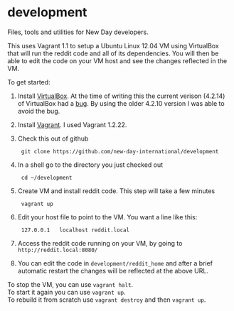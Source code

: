 development
===========

Files, tools and utilities for New Day developers.

This uses Vagrant 1.1 to setup a Ubuntu Linux 12.04 VM using VirtualBox that
will run the reddit code and all of its dependencies.  You will then be able
to edit the code on your VM host and see the changes reflected in the VM.

To get started:

1. Install [VirtualBox](https://www.virtualbox.org/wiki/Download_Old_Builds_4_2).  At the time of writing this the current verison (4.2.14) of VirtualBox had a [bug](https://www.virtualbox.org/ticket/11895).  By using the older 4.2.10 version I was able to avoid the bug.
2. Install [Vagrant](http://downloads.vagrantup.com/).  I used Vagrant 1.2.22.
3. Check this out of github  

        git clone https://github.com/new-day-international/development 

4. In a shell go to the directory you just checked out

        cd ~/development

4. Create VM and install reddit code.  This step will take a few minutes

        vagrant up 

5. Edit your host file to point to the VM.  You want a line like this:

        127.0.0.1	localhost reddit.local
        
6. Access the reddit code running on your VM, by going to `http://reddit.local:8080/`
7. You can edit the code in `development/reddit_home` and after a brief automatic restart the changes will be reflected at the above URL.


To stop the VM, you can use `vagrant halt`.  
To start it again you can use `vagrant up`.  
To rebuild it from scratch use `vagrant destroy` and then `vagrant up`.
